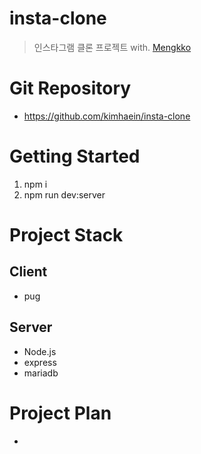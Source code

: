 # insta-clone

> 인스타그램 클론 프로젝트 with. [Mengkko](https://github.com/Mengkko)

# Git Repository

- https://github.com/kimhaein/insta-clone

# Getting Started

1. npm i
2. npm run dev:server

# Project Stack

## Client

- pug

## Server

- Node.js
- express
- mariadb

# Project Plan

-
